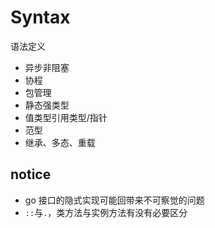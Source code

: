 # Syntax

语法定义

- 异步非阻塞
- 协程
- 包管理
- 静态强类型
- 值类型引用类型/指针
- 范型
- 继承、多态、重载

## notice

- go 接口的隐式实现可能回带来不可察觉的问题
- `::`与`.`，类方法与实例方法有没有必要区分

